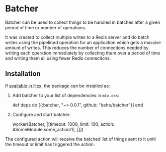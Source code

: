 # Batcher

Batcher can be used to collect things to be handled in batches after a given
period of time or number of operations.

It was created to collect multiple writes to a Redis server and do batch writes
using the pipelined operation for an application which gets a massive amount of
writes. This reduces the number of connections needed by writing each operation
immediately by collecting them over a period of time and writing them all using
fewer Redis connections.

## Installation

If [available in Hex](https://hex.pm/docs/publish), the package can be installed as:

  1. Add batcher to your list of dependencies in `mix.exs`:

        def deps do
          [{:batcher, "~> 0.0.1", github: "behe/batcher"}]
        end

  2. Configure and start batcher:

        worker(Batcher, [[timeout: 1000, limit: 100, action: &SomeModule.some_action/1], []])

  The configured action will receive the batched list of things sent to it until the
  timeout or limit has triggered the action.
